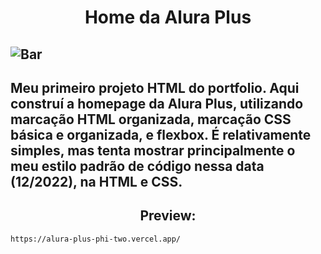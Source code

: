 <h1 align="center">Home da Alura Plus</h1>

![Bar](https://s9.gifyu.com/images/Pbar_2.gif)
---
Meu primeiro projeto HTML do portfolio. Aqui construí a homepage da Alura Plus, utilizando marcação HTML organizada, marcação CSS básica e organizada, e flexbox. É relativamente simples, mas tenta mostrar principalmente o meu estilo padrão de código nessa data (12/2022), na HTML e CSS.
---

<h2 align="center">Preview: </h2>

    https://alura-plus-phi-two.vercel.app/
